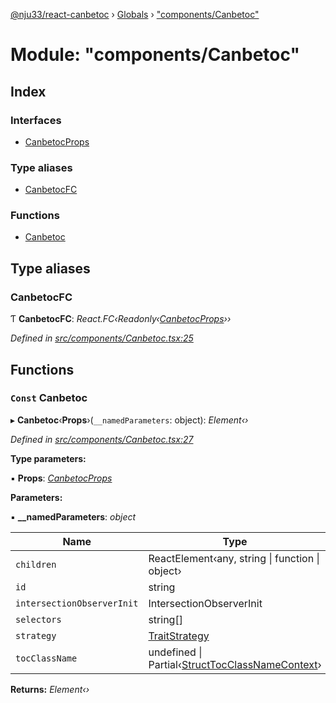 [@nju33/react-canbetoc](../README.md) › [Globals](../globals.md) › ["components/Canbetoc"](_components_canbetoc_.md)

# Module: "components/Canbetoc"

## Index

### Interfaces

* [CanbetocProps](../interfaces/_components_canbetoc_.canbetocprops.md)

### Type aliases

* [CanbetocFC](_components_canbetoc_.md#canbetocfc)

### Functions

* [Canbetoc](_components_canbetoc_.md#const-canbetoc)

## Type aliases

###  CanbetocFC

Ƭ **CanbetocFC**: *React.FC‹Readonly‹[CanbetocProps](../interfaces/_components_canbetoc_.canbetocprops.md)››*

*Defined in [src/components/Canbetoc.tsx:25](https://github.com/nju33/react-canbetoc/blob/615bc3d/src/components/Canbetoc.tsx#L25)*

## Functions

### `Const` Canbetoc

▸ **Canbetoc**‹**Props**›(`__namedParameters`: object): *Element‹›*

*Defined in [src/components/Canbetoc.tsx:27](https://github.com/nju33/react-canbetoc/blob/615bc3d/src/components/Canbetoc.tsx#L27)*

**Type parameters:**

▪ **Props**: *[CanbetocProps](../interfaces/_components_canbetoc_.canbetocprops.md)*

**Parameters:**

▪ **__namedParameters**: *object*

Name | Type |
------ | ------ |
`children` | ReactElement‹any, string &#124; function &#124; object› |
`id` | string |
`intersectionObserverInit` | IntersectionObserverInit |
`selectors` | string[] |
`strategy` | [TraitStrategy](../interfaces/_strategies_strategy_.traitstrategy.md) |
`tocClassName` | undefined &#124; Partial‹[StructTocClassNameContext](../interfaces/_contexts_toc_class_name_context_.structtocclassnamecontext.md)› |

**Returns:** *Element‹›*
